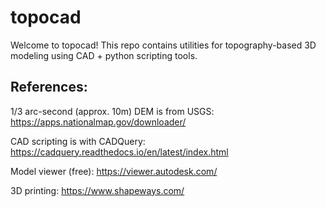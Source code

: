 # topocad

Welcome to topocad! This repo contains utilities for topography-based 3D
modeling using CAD + python scripting tools.

## References:

1/3 arc-second (approx. 10m) DEM is from USGS: https://apps.nationalmap.gov/downloader/

CAD scripting is with CADQuery: https://cadquery.readthedocs.io/en/latest/index.html

Model viewer (free): https://viewer.autodesk.com/

3D printing: https://www.shapeways.com/
